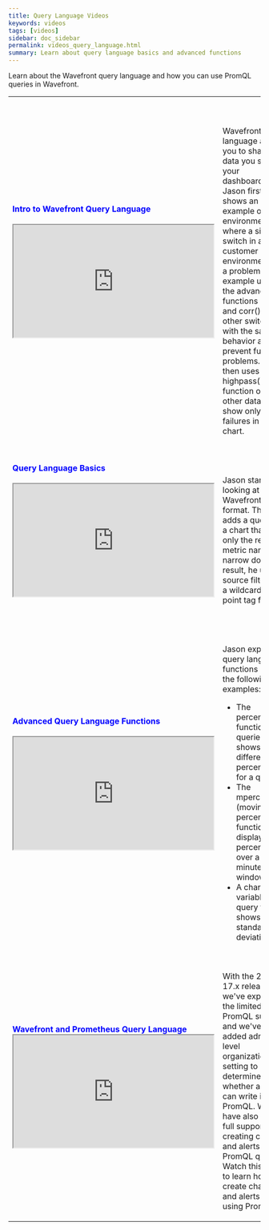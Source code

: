 ```yaml
---
title: Query Language Videos
keywords: videos
tags: [videos]
sidebar: doc_sidebar
permalink: videos_query_language.html
summary: Learn about query language basics and advanced functions
---
```


Learn about the Wavefront query language and how you can use PromQL queries in Wavefront.



<table style="width: 100%;">
<tbody>
<tr>
<td><strong><font color="blue">Intro to Wavefront Query Language</font></strong><br><br>
<iframe src="https://bcove.video/3mep1Jv" width="400" height="225" allowfullscreen="true" alt="Intro to Wavefront Query Language"></iframe></td>
<td><br><br>
<p>Wavefront query language allows you to shape the data you see in your dashboards. Jason first shows an example of an environment where a single switch in a customer environment had a problem. The example uses the advanced functions if() at() and corr() to find other switches with the same behavior and prevent further problems. Jason then uses the highpass() function on other data to show only true failures in a chart.</p>
</td>
</tr>
<tr>
<td><strong><font color="blue">Query Language Basics</font></strong><br><br>
<iframe src="https://bcove.video/3zckmeE" width="400" height="225" allowfullscreen="true" alt="Intro to Wavefront Query Language"></iframe></td>
<td><br><br>
<p>Jason starts by looking at the Wavefront data format. Then he adds a query to a chart that has only the required metric name. To narrow down the result, he uses a source filter with a wildcard and a point tag filter. </p>
</td>
</tr>
<tr>
<td><strong><font color="blue">Advanced Query Language Functions</font></strong><br><br>
<iframe src="https://bcove.video/3zckmeE" width="400" height="225" allowfullscreen="true" alt="Advanced Query Language Functions"></iframe></td>
<td><br><br>
<p>Jason explores query language functions using the following examples:
<ul>
<li>The percentile() function in 3 queries shows different percentiles for a query.</li>
<li>The mpercentile() (moving percentile) function displays percentile over a 30 minute window.</li>
<li>A chart variable in a query that shows the standard deviation.</li>
</ul></p>
</td>
</tr>
<tr>
<td><strong><font color="blue">Wavefront and Prometheus Query Language</font></strong><br>
<iframe src="https://bcove.video/3tLRB6l" width="400" height="225" allowfullscreen="true" alt="Wavefront and PromQL"></iframe></td>
<td><br>
<p>With the 2021-17.x release, we've expanded the limited PromQL support and we've added admin-level organization setting to determine whether a user can write in PromQL. We have also added full support for creating charts and alerts with PromQL queries. Watch this video to learn how to create charts and alerts by using PromQL.</p>
</td>
</tr>
</tbody>
</table>



<!---<tr>
<td><strong><font color="blue">Advanced Query Language Functions</font></strong><br>
<a href="https://vmwarelearningzone.vmware.com/oltpublish/site/openlearn.do?dispatch=previewLesson&id=6601e213-dc7a-11e7-a6ac-0cc47a352510&inner=true&player2=true" target="_blank"><img src="/images/v_ql_advanced.png" alt="advanced functions"/></a></td>
<td><br>
<p>Jason explores query language functions using the following examples:
<ul>
<li>The percentile() function in 3 queries shows different percentiles for a query.</li>
<li>The mpercentile() (moving percentile) function displays percentile over a 30 minute window.</li>
<li>A chart variable in a query that shows the standard deviation.</li>
</ul></p>
</td>
</tr>
--->
